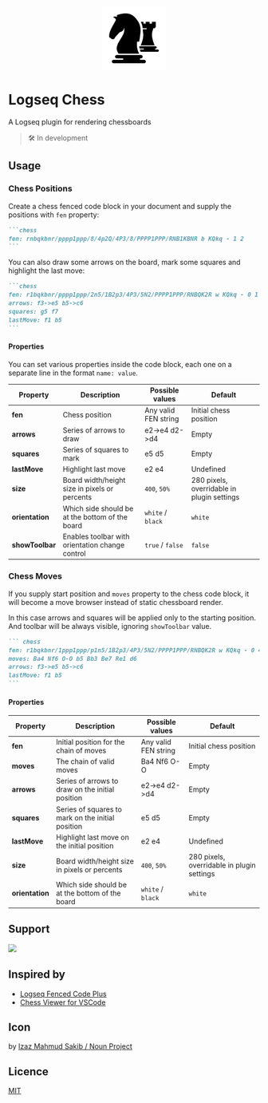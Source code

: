 <p align="center" width="100%">
    <img src="https://github.com/r8/logseq-chess/raw/main/icon.png" alt="logseq-chess" width="128" height="128">
</p>

# Logseq Chess

A Logseq plugin for rendering chessboards

> 🛠 In development

## Usage

### Chess Positions

Create a chess fenced code block in your document and supply the positions with `fen` property:

````markdown
```chess
fen: rnbqkbnr/pppp1ppp/8/4p2Q/4P3/8/PPPP1PPP/RNB1KBNR b KQkq - 1 2
```
````

You can also draw some arrows on the board, mark some squares and highlight the last move:

````markdown
```chess
fen: r1bqkbnr/pppp1ppp/2n5/1B2p3/4P3/5N2/PPPP1PPP/RNBQK2R w KQkq - 0 1
arrows: f3->e5 b5->c6
squares: g5 f7
lastMove: f1 b5
```
````

#### Properties

You can set various properties inside the code block, each one on a separate line in the format `name: value`.

| **Property**    | **Description**                                 | **Possible values**  | **Default**                                |
|-----------------|-------------------------------------------------|----------------------|--------------------------------------------|
| **fen**         | Chess position                                  | Any valid FEN string | Initial chess position                     |
| **arrows**      | Series of arrows to draw                        | e2->e4 d2->d4        | Empty                                      |
| **squares**     | Series of squares to mark                       | e5 d5                | Empty                                      |
| **lastMove**    | Highlight last move                             | e2 e4                | Undefined                                  |
| **size**        | Board width/height size in pixels or percents   | `400`, `50%`         | 280 pixels, overridable in plugin settings |
| **orientation** | Which side should be at the bottom of the board | `white` / `black`    | `white`                                    |
| **showToolbar** | Enables toolbar with orientation change control | `true` / `false`     | `false`                                    |

### Chess Moves

If you supply start position and `moves` property to the chess code block, it will become a move browser instead of static chessboard render.

In this case arrows and squares will be applied only to the starting position. And toolbar will be always visible, ignoring `showToolbar` value.

````markdown
``` chess
fen: r1bqkbnr/1ppp1ppp/p1n5/1B2p3/4P3/5N2/PPPP1PPP/RNBQK2R w KQkq - 0 4
moves: Ba4 Nf6 O-O b5 Bb3 Be7 Re1 d6
arrows: f3->e5 b5->c6
lastMove: f1 b5
```
````

#### Properties

| **Property**    | **Description**                                   | **Possible values**  | **Default**                                |
|-----------------|---------------------------------------------------|----------------------|--------------------------------------------|
| **fen**         | Initial position for the chain of moves           | Any valid FEN string | Initial chess position                     |
| **moves**       | The chain of valid moves                          | Ba4 Nf6 O-O          | Empty                                      |
| **arrows**      | Series of arrows to draw on the initial position  | e2->e4 d2->d4        | Empty                                      |
| **squares**     | Series of squares to mark on the initial position | e5 d5                | Empty                                      |
| **lastMove**    | Highlight last move on the initial position       | e2 e4                | Undefined                                  |
| **size**        | Board width/height size in pixels or percents     | `400`, `50%`         | 280 pixels, overridable in plugin settings |
| **orientation** | Which side should be at the bottom of the board   | `white` / `black`    | `white`                                    |

## Support

<a href="https://www.buymeacoffee.com/reight"><img src="https://img.buymeacoffee.com/button-api/?text=Buy me a coffee&emoji=&slug=reight&button_colour=40DCA5&font_colour=ffffff&font_family=Lato&outline_colour=000000&coffee_colour=FFDD00" /></a>

## Inspired by

- [Logseq Fenced Code Plus](https://github.com/xyhp915/logseq-fenced-code-plus)
- [Chess Viewer for VSCode](https://github.com/eronnen/vscode-markdown-chess)

## Icon

by [Izaz Mahmud Sakib / Noun Project](https://thenounproject.com/icon/chess-knight-4208923/)

## Licence

[MIT](https://raw.githubusercontent.com/r8/logseq-chess/main/LICENSE)

